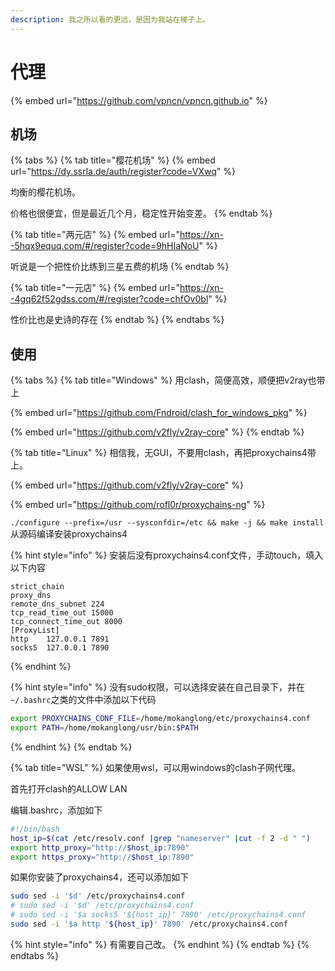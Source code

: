 ```yaml
---
description: 我之所以看的更远，是因为我站在梯子上。
---
```


# 代理

{% embed url="https://github.com/vpncn/vpncn.github.io" %}

## 机场

{% tabs %}
{% tab title="樱花机场" %}
{% embed url="https://dy.ssrla.de/auth/register?code=VXwq" %}

均衡的樱花机场。

价格也很便宜，但是最近几个月，稳定性开始变差。
{% endtab %}

{% tab title="两元店" %}
{% embed url="https://xn--5hqx9equq.com/#/register?code=9hHIaNoU" %}

听说是一个把性价比练到三星五费的机场
{% endtab %}

{% tab title="一元店" %}
{% embed url="https://xn--4gq62f52gdss.com/#/register?code=chfOv0bl" %}

性价比也是史诗的存在
{% endtab %}
{% endtabs %}

## 使用

{% tabs %}
{% tab title="Windows" %}
用clash，简便高效，顺便把v2ray也带上

{% embed url="https://github.com/Fndroid/clash_for_windows_pkg" %}

{% embed url="https://github.com/v2fly/v2ray-core" %}
{% endtab %}

{% tab title="Linux" %}
相信我，无GUI，不要用clash，再把proxychains4带上。

{% embed url="https://github.com/v2fly/v2ray-core" %}

{% embed url="https://github.com/rofl0r/proxychains-ng" %}

`./configure --prefix=/usr --sysconfdir=/etc && make -j && make install` 从源码编译安装proxychains4

{% hint style="info" %}
安装后没有proxychains4.conf文件，手动touch，填入以下内容

```tsconfig
strict_chain
proxy_dns 
remote_dns_subnet 224
tcp_read_time_out 15000
tcp_connect_time_out 8000
[ProxyList]
http    127.0.0.1 7891
socks5  127.0.0.1 7890
```
{% endhint %}

{% hint style="info" %}
没有sudo权限，可以选择安装在自己目录下，并在`~/.bashrc`之类的文件中添加以下代码

```sh
export PROXYCHAINS_CONF_FILE=/home/mokanglong/etc/proxychains4.conf
export PATH=/home/mokanglong/usr/bin:$PATH
```
{% endhint %}
{% endtab %}

{% tab title="WSL" %}
如果使用wsl，可以用windows的clash子网代理。

首先打开clash的ALLOW LAN

编辑.bashrc，添加如下

```sh
#!/bin/bash
host_ip=$(cat /etc/resolv.conf |grep "nameserver" |cut -f 2 -d " ")
export http_proxy="http://$host_ip:7890"
export https_proxy="http://$host_ip:7890"
```

如果你安装了proxychains4，还可以添加如下

```sh
sudo sed -i '$d' /etc/proxychains4.conf
# sudo sed -i '$d' /etc/proxychains4.conf
# sudo sed -i '$a socks5 '${host_ip}' 7890' /etc/proxychains4.conf
sudo sed -i '$a http '${host_ip}' 7890' /etc/proxychains4.conf
```

{% hint style="info" %}
有需要自己改。
{% endhint %}
{% endtab %}
{% endtabs %}



